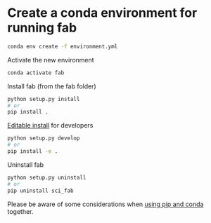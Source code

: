 # Create a conda environment for running fab

```sh
conda env create -f environment.yml
```

Activate the new environment

```sh
conda activate fab
```

Install fab (from the fab folder)

```sh
python setup.py install
# or
pip install .
```

[Editable install](https://pip.pypa.io/en/stable/cli/pip_install/#editable-installs) for developers


```sh
python setup.py develop
# or
pip install -e .
```

Uninstall fab

```sh
python setup.py uninstall
# or
pip uninstall sci_fab
```

Please be aware of some considerations when
[using pip and conda](https://docs.conda.io/projects/conda/en/latest/user-guide/tasks/manage-environments.html#using-pip-in-an-environment)
together.
